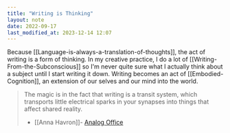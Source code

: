 ```yaml
---
title: "Writing is Thinking"
layout: note
date: 2022-09-17
last_modified_at: 2023-12-14 12:07
---
```


Because [[Language-is-always-a-translation-of-thoughts]], the act of writing is a form of thinking. In my creative practice, I do a lot of [[Writing-From-the-Subconscious]] so I'm never quite sure what I actually think about a subject until I start writing it down. Writing becomes an act of [[Embodied-Cognition]], an extension of our selves and our mind  into the world. 

> The magic is in the fact that writing is a transit system, which transports little electrical sparks in your synapses into things that affect shared reality.
> - [[Anna Havron]]- [Analog Office](https://analogoffice.net/2023/04/03/reader-question-notes.html) 